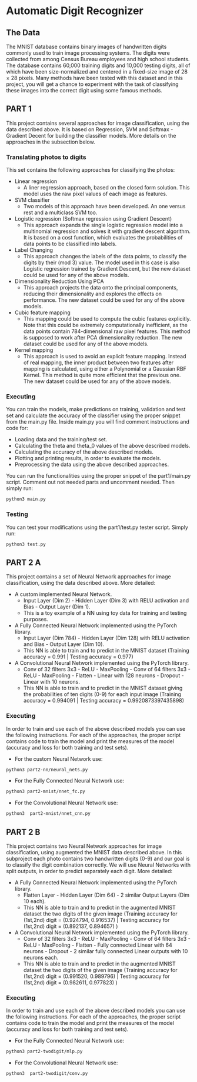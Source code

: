 # Automatic Digit Recognizer

## The Data
The MNIST database contains binary images of handwritten digits commonly used to train image processing systems. The digits were collected from among Census Bureau employees and high school students. The database contains 60,000 training digits and 10,000 testing digits, all of which have been size-normalized and centered in a fixed-size image of 28 × 28 pixels. Many methods have been tested with this dataset and in this project, you will get a chance to experiment with the task of classifying these images into the correct digit using some famous methods.

## PART 1

This project contains several approaches for image classification, using the data described above. It is based on Regression, SVM and Softmax - Gradient Decent for building the classifier models. More details on the approaches in the subsection below. 

### Translating photos to digits

This set contains the following approaches for classifying the photos:
- Linear regression
  - A liner regression approach, based on the closed form solution. This model uses the raw pixel values of each image as features.
- SVM classifier 
  - Two models of this approach have been developed. An one versus rest and a multiclass SVM too.
- Logistic regression (Softmax regression using Gradient Descent)
  - This approach expands the single logistic regression model into a multinomial regression and solves it with gradient descent algorithm. It is based on a cost function, which evaluates the probabilities of data points to be classified into labels.
- Label Changing
  - This approach changes the labels of the data points, to classify the digits by their (mod 3) value. The model used in this case is also Logistic regression trained by Gradient Descent, but the new dataset could be used for any of the above models.
- Dimensionality Reduction Using PCA
  - This approach projects the data onto the principal components, reducing their dimensionality and explores the effects on performance. The new dataset could be used for any of the above models.
- Cubic feature mapping
  - This mapping could be used to compute the cubic features explicitly. Note that this could be extremely computationally inefficient, as the data points contain 784-dimensional raw pixel features. This method is supposed to work after PCA dimensionality reduction. The new dataset could be used for any of the above models.
- Kernel mapping
  - This approach is used to avoid an explicit feature mapping. Instead of real mapping, the inner product between two features after mapping is calculated, using either a Polynomial or a Gaussian RBF Kernel. This method is quite more efficient that the previous one. The new dataset could be used for any of the above models.

### Executing
You can train the models, make predictions on training, validation and test set and calculate the accuracy of the classifier using the proper snippet from the main.py file. Inside main.py you will find comment instructions and code for:
- Loading data and the training/test set.
- Calculating the theta and theta_0 values of the above described models.
- Calculating the accuracy of the above described models.
- Plotting and printing results, in order to evaluate the models.
- Preprocessing the data using the above described approaches.

You can run the functionalities using the proper snippet of the part1/main.py script. Comment out not needed parts and uncomment needed. Then simply run:

```bash
python3 main.py
```

### Testing
You can test your modifications using the part1/test.py tester script. Simply run:

```bash
python3 test.py
```


## PART 2 A

This project contains a set of Neural Network approaches for image classification, using the data described above. More detailed:

- A custom implemented Neural Network.
  - Input Layer (Dim 2) - Hidden Layer (Dim 3) with RELU activation and Bias - Output Layer (Dim 1).
  - This is a toy example of a NN using toy data for training and testing purposes.
- A Fully Connected Neural Network implemented using the PyTorch library.
  - Input Layer (Dim 784) - Hidden Layer (Dim 128) with RELU activation and Bias - Output Layer (Dim 10).
  - This NN is able to train and to predict in the MNIST dataset (Training accuracy = 0.991 | Testing accuracy = 0.977)
- A Convolutional Neural Network implemented using the PyTorch library.
  - Conv of 32 filters 3x3 - ReLU - MaxPooling - Conv of 64 filters 3x3 - ReLU - MaxPooling - Flatten - Linear with 128 neurons - Dropout - Linear with 10 neurons.
  - This NN is able to train and to predict in the MNIST dataset giving the probabilities of ten digits (0-9) for each input image (Training accuracy = 0.994091 | Testing accuracy = 0.9920873397435898)

### Executing
In order to train and use each of the above described models you can use the following instructions. For each of the approaches, the proper script contains code to train the model and print the measures of the model (accuracy and loss for both training and test sets).

- For the custom Neural Network use:

```bash
python3 part2-nn/neural_nets.py
```

- For the Fully Connected Neural Network use:

```bash
python3 part2-mnist/nnet_fc.py
```

- For the Convolutional Neural Network use:

```bash
python3  part2-mnist/nnet_cnn.py
```

## PART 2 B

This project contains two Neural Network approaches for image classification, using augmented the MNIST data described above. In this subproject each photo contains two handwritten digits (0-9) and our goal is to classify the digit combination correctly. We will use Neural Networks with split outputs, in order to predict separately each digit. More detailed:

- A Fully Connected Neural Network implemented using the PyTorch library.
  - Flatten Layer - Hidden Layer (Dim 64) - 2 similar Output Layers (Dim 10 each).
  - This NN is able to train and to predict in the augmented MNIST dataset the two digits of the given image (Training accuracy for (1st,2nd) digit = (0.924794, 0.916537) | Testing accuracy for (1st,2nd) digit = (0.892137, 0.894657) )
- A Convolutional Neural Network implemented using the PyTorch library.
  - Conv of 32 filters 3x3 - ReLU - MaxPooling - Conv of 64 filters 3x3 - ReLU - MaxPooling - Flatten - Fully connected Linear with 64 neurons - Dropout - 2 similar fully connected Linear outputs with 10 neurons each.
  - This NN is able to train and to predict in the augmented MNIST dataset the two digits of the given image (Training accuracy for (1st,2nd) digit = (0.991520, 0.989796) | Testing accuracy for (1st,2nd) digit = (0.982611, 0.977823) )

### Executing
In order to train and use each of the above described models you can use the following instructions. For each of the approaches, the proper script contains code to train the model and print the measures of the model (accuracy and loss for both training and test sets).

- For the Fully Connected Neural Network use:

```bash
python3 part2-twodigit/mlp.py
```

- For the Convolutional Neural Network use:

```bash
python3  part2-twodigit/conv.py
```